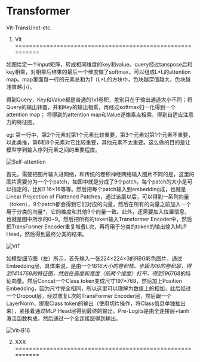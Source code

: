 # Transformer
Vit-TransUnet-etc.

1. Vit ==========================================================

如图给定一个input矩阵，转成相同维度的key和value。query经过tanspose后和key相乘，对相乘后结果的最后一个维度做了softmax，可以组成L*L的attention map。map里面每一行的元素总和为1（L×L的方块中，色块越深值越大，色块越浅值越小）。

得到Query，Key和Value都是普通的1x1卷积，差别只在于输出通道大小不同；将Query的输出转置，并和Key的输出相乘，再经过softmax归一化得到一个attention map； 将得到的attention map和Value逐像素点相乘，得到自适应注意力的特征图。

eg: 第一行中，第2个元素对第1个元素比较重要，第3个元素对第1个元素不重要，以此类推，第6和8个元素对它比较重要，其他元素不太重要。这么做的目的是让模型学到输入序列元素之间的重要程度。

![Self-attention](https://user-images.githubusercontent.com/52816016/190941223-beb4966b-bfd1-4ef5-8972-37087bad6601.jpg)

首先，需要把图片输入进网络，和传统的卷积神经网络输入图片不同的是，这里的图片需要分为一个个patch，如图中就是分成了9个patch。每个patch的大小是可以指定的，比如1 16×16等等。然后把每个patch输入到embedding成，也就是Linear Projection of Flattened Patches，通过该层以后，可以得到一系列向量（token），9个patch都会得到它们对应的向量，然后在所有的向量之前加入一个用于分类的向量*，它的维度和其他9个向量一致。此外，还需要加入位置信息，也就是图中所示的0~9。然后把所有的token输入Transformer Encoder中，然后把TransFormer Encoder重复堆叠L次，再将用于分类的token的输出输入MLP Head，然后得到最终分类的结果。

![ViT](https://user-images.githubusercontent.com/52816016/190941236-4bc1c167-5778-4fca-b190-4a3fea8c994b.jpg)

如模型细节图（左）所示，首先输入一张224×224×3的RBG彩色图片，通过Embedding层，具体来说，是由一个16*16大小的卷积核、步距为16的卷积层，得到14*14*768的特征图，然后在高度和宽度（前两个维度）打平，得到196*768的特征向量。然后Concat一个Class token变成尺寸197*768，然后加上Position Embedding，因为尺寸完全相同，所以这里可以理解为数值上的相加，此后经过一个Dropout层，经过重复L次的TransFormer Encoder层，然后跟一个LayerNorm，提取Class token的输出（使用切片操作，将Class信息单独抽出来），紧接着通过MLP Head层得到最终的输出。Pre-Logits是由全连接层+tanh激活函数构成，然后通过一个全连接层得到输出。

![Vit-B16](https://user-images.githubusercontent.com/52816016/190941239-a42c7adc-01e8-4ea1-b579-093a23e76f9f.jpg)

2. XXX ==========================================================
